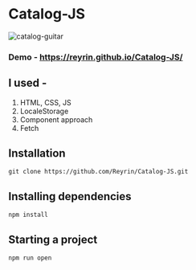 # Catalog-JS

![catalog-guitar](https://user-images.githubusercontent.com/51198976/121955948-38045400-cd69-11eb-975a-6fee77b787fc.png)

### Demo - https://reyrin.github.io/Catalog-JS/

## I used - 
1. HTML, CSS, JS
2. LocaleStorage
3. Component approach
4. Fetch

## Installation
```
git clone https://github.com/Reyrin/Catalog-JS.git
```
## Installing dependencies
```
npm install
```
## Starting a project
```
npm run open
```
